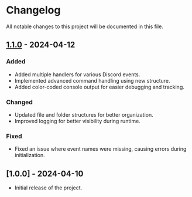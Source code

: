 # Changelog

All notable changes to this project will be documented in this file.

## [1.1.0] - 2024-04-12

### Added

- Added multiple handlers for various Discord events.
- Implemented advanced command handling using new structure.
- Added color-coded console output for easier debugging and tracking.

### Changed

- Updated file and folder structures for better organization.
- Improved logging for better visibility during runtime.

### Fixed

- Fixed an issue where event names were missing, causing errors during initialization.

## [1.0.0] - 2024-04-10

- Initial release of the project.

[Unreleased]: https://github.com/nsgpriyanshu/nsdicordbot/compare/v1.1.0...HEAD
[1.1.0]: https://github.com/nsgpriyanshu/nsdiscordbot/compare/v1.0.0...v1.1.0


